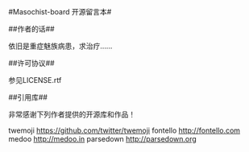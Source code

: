 #Masochist-board 开源留言本#

##作者的话##

依旧是重症魅族病患，求治疗……

##许可协议##

参见LICENSE.rtf

##引用库##

非常感谢下列作者提供的开源库和作品！

twemoji   https://github.com/twitter/twemoji
fontello  http://fontello.com
medoo     http://medoo.in
parsedown http://parsedown.org